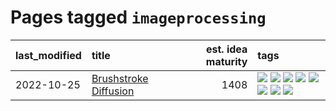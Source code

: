 # Pages tagged `imageprocessing`

|last_modified|title|est. idea maturity|tags
|:---|:---|---:|:---|
|2022-10-25|[Brushstroke Diffusion](../brushstroke-diffusion.md)|1408|[![](https://img.shields.io/badge/tag-artisticstyletransfer-d46ff4)](../tags/artisticstyletransfer.md) [![](https://img.shields.io/badge/tag-creativity-faa2fc)](../tags/creativity.md) [![](https://img.shields.io/badge/tag-deepgenerativemodeling-1ee399)](../tags/deepgenerativemodeling.md) [![](https://img.shields.io/badge/tag-experimental-1eefac)](../tags/experimental.md) [![](https://img.shields.io/badge/tag-imageprocessing-49fd1a)](../tags/imageprocessing.md) [![](https://img.shields.io/badge/tag-modeltraining-6edb5)](../tags/modeltraining.md) [![](https://img.shields.io/badge/tag-painting-f1c85)](../tags/painting.md) [![](https://img.shields.io/badge/tag-wip-35b163)](../tags/wip.md)|